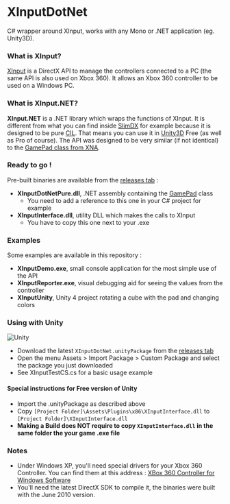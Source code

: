 XInputDotNet
============

C# wrapper around XInput, works with any Mono or .NET application (eg. Unity3D).

### What is XInput?

[XInput](http://msdn.microsoft.com/en-us/library/ee416996%28VS.85%29.aspx) is a DirectX API to manage the controllers connected to a PC (the same API is also used on Xbox 360). It allows an Xbox 360 controller to be used on a Windows PC.

### What is XInput.NET?

**XInput.NET** is a .NET library which wraps the functions of XInput. It is different from what you can find inside [SlimDX](http://slimdx.org/) for example because it is designed to be pure [CIL](http://en.wikipedia.org/wiki/Common_Intermediate_Language). That means you can use it in [Unity3D](http://unity3d.com/) Free (as well as Pro of course). The API was designed to be very similar (if not identical) to the [GamePad class from XNA](http://msdn.microsoft.com/en-us/library/microsoft.xna.framework.input.gamepad.aspx).

### Ready to go !

Pre-built binaries are available from the [releases tab](https://github.com/speps/XInputDotNet/releases) :

* **XInputDotNetPure.dll**, .NET assembly containing the [GamePad](http://msdn.microsoft.com/en-us/library/microsoft.xna.framework.input.gamepad.aspx) class
    - You need to add a reference to this one in your C# project for example
* **XInputInterface.dll**, utility DLL which makes the calls to XInput
    - You have to copy this one next to your .exe

### Examples

Some examples are available in this repository :

* **XInputDemo.exe**, small console application for the most simple use of the API
* **XInputReporter.exe**, visual debugging aid for seeing the values from the controller
* **XInputUnity**, Unity 4 project rotating a cube with the pad and changing colors

### Using with Unity

![Unity](https://raw.github.com/speps/XInputDotNet/master/XInputUnity/Screenshot.jpg)

* Download the latest `XInputDotNet.unityPackage` from the [releases tab](https://github.com/speps/XInputDotNet/releases)
* Open the menu Assets > Import Package > Custom Package and select the package you just downloaded
* See XInputTestCS.cs for a basic usage example

#### <a name="free"></a>Special instructions for Free version of Unity

* Import the .unityPackage as described above
* Copy `[Project Folder]\Assets\Plugins\x86\XInputInterface.dll` to `[Project Folder]\XInputInterface.dll`
* **Making a Build does NOT require to copy `XInputInterface.dll` in the same folder the your game .exe file**

### Notes

* Under Windows XP, you'll need special drivers for your Xbox 360 Controller. You can find them at this address : [XBox 360 Controller for Windows Software](http://www.microsoft.com/en-us/download/details.aspx?id=34001)
* You'll need the latest DirectX SDK to compile it, the binaries were built with the June 2010 version.
